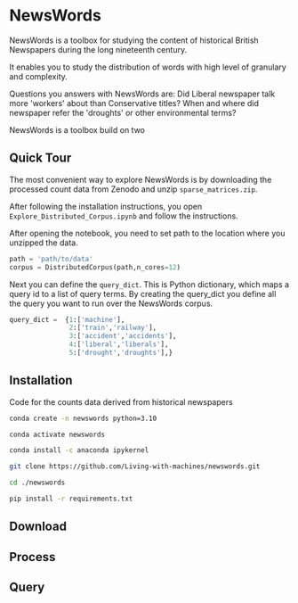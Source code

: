 # NewsWords

NewsWords is a toolbox for studying the content of historical British Newspapers during the long nineteenth century.

It enables you to study the distribution of words with high level of granulary and complexity. 

Questions you answers with NewsWords are: Did Liberal newspaper talk more 'workers' about than Conservative titles? When and where did newspaper refer the 'droughts' or other environmental terms?

NewsWords is a toolbox build on two 

## Quick Tour

The most convenient way to explore NewsWords is by downloading the processed count data from Zenodo and unzip `sparse_matrices.zip`.

After following the installation instructions, you open `Explore_Distributed_Corpus.ipynb` and follow the instructions. 

After opening the notebook, you need to set path to the location where you unzipped the data.
```python
path = 'path/to/data'
corpus = DistributedCorpus(path,n_cores=12)
```


Next you can define the `query_dict`. This is Python dictionary, which maps a query id to a list of query terms. 
By creating the query_dict you define all the query you want to run over the NewsWords corpus.

```python
query_dict =  {1:['machine'],
               2:['train','railway'],
               3:['accident','accidents'],
               4:['liberal','liberals'],
               5:['drought','droughts'],}
```               









## Installation


Code for the counts data derived from historical newspapers


```bash
conda create -n newswords python=3.10
```

```bash
conda activate newswords
```

```bash
conda install -c anaconda ipykernel
```

```bash
git clone https://github.com/Living-with-machines/newswords.git
```

```bash
cd ./newswords
```

```bash
pip install -r requirements.txt
```

## Download


## Process


## Query
